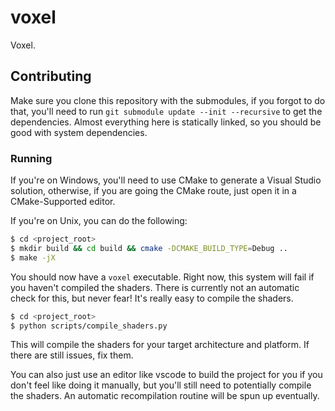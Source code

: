 # voxel
Voxel.

## Contributing
Make sure you clone this repository with the submodules, if you forgot to do that, you'll need to run `git submodule update --init --recursive` to get the dependencies. Almost everything here is statically linked, so you should be good with system dependencies.

### Running
If you're on Windows, you'll need to use CMake to generate a Visual Studio solution, otherwise, if you are going the CMake route, just open it in a CMake-Supported editor.

If you're on Unix, you can do the following:
```sh
$ cd <project_root>
$ mkdir build && cd build && cmake -DCMAKE_BUILD_TYPE=Debug ..
$ make -jX
```
You should now have a `voxel` executable. Right now, this system will fail if you haven't compiled the shaders. There is currently not an automatic check for this, but never fear! It's really easy to compile the shaders. 

```sh
$ cd <project_root>
$ python scripts/compile_shaders.py
```
This will compile the shaders for your target architecture and platform. If there are still issues, fix them.

You can also just use an editor like vscode to build the project for you if you don't feel like doing it manually, but you'll still need to potentially compile the shaders. An automatic recompilation routine will be spun up eventually.
